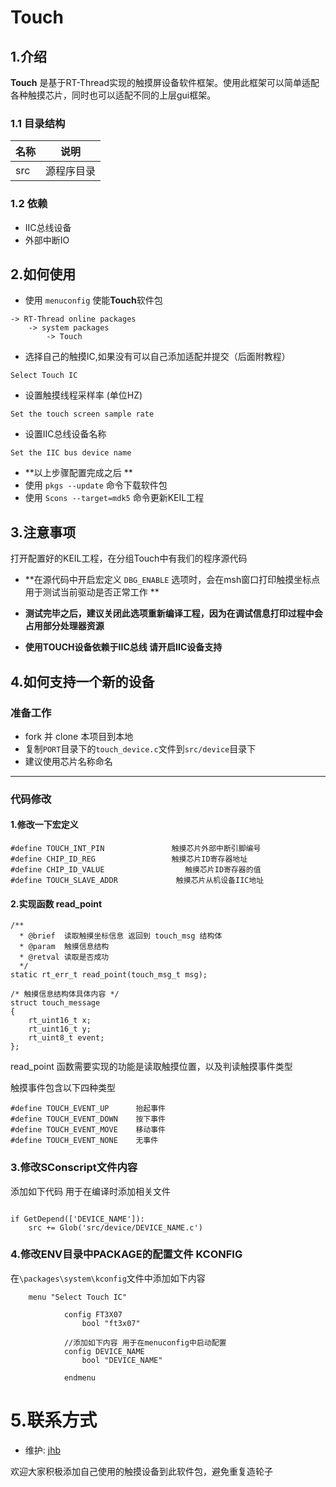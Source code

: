 # Touch
## 1.介绍
**Touch** 是基于RT-Thread实现的触摸屏设备软件框架。使用此框架可以简单适配各种触摸芯片，同时也可以适配不同的上层gui框架。

### 1.1 目录结构

|名称|说明|
|---|---|
| src|源程序目录|

### 1.2 依赖
- IIC总线设备
- 外部中断IO

## 2.如何使用
- 使用 `menuconfig` 使能**Touch**软件包

```
-> RT-Thread online packages                                                                        
	-> system packages
		-> Touch
```

- 选择自己的触摸IC,如果没有可以自己添加适配并提交（后面附教程）

```
Select Touch IC
```

- 设置触摸线程采样率 (单位HZ)

```
Set the touch screen sample rate
```

- 设置IIC总线设备名称

```
Set the IIC bus device name
```

-  **以上步骤配置完成之后 **
-  使用 `pkgs --update` 命令下载软件包
-  使用 `Scons --target=mdk5` 命令更新KEIL工程


## 3.注意事项

打开配置好的KEIL工程，在分组Touch中有我们的程序源代码

- **在源代码中开启宏定义 `DBG_ENABLE` 选项时，会在msh窗口打印触摸坐标点用于测试当前驱动是否正常工作 **

- **测试完毕之后，建议关闭此选项重新编译工程，因为在调试信息打印过程中会占用部分处理器资源**

- **使用TOUCH设备依赖于IIC总线 请开启IIC设备支持**

## 4.如何支持一个新的设备

### 准备工作
- fork 并 clone 本项目到本地
- 复制`PORT`目录下的`touch_device.c`文件到`src/device`目录下
- 建议使用芯片名称命名

---
### 代码修改
#### 1.修改一下宏定义

```
#define	TOUCH_INT_PIN			  	触摸芯片外部中断引脚编号
#define	CHIP_ID_REG					触摸芯片ID寄存器地址
#define	CHIP_ID_VALUE       		   触摸芯片ID寄存器的值
#define	TOUCH_SLAVE_ADDR  			 触摸芯片从机设备IIC地址
``` 

#### 2.实现函数 read_point
```
/**
  * @brief  读取触摸坐标信息 返回到 touch_msg 结构体
  * @param  触摸信息结构
  * @retval 读取是否成功
  */
static rt_err_t read_point(touch_msg_t msg);

/* 触摸信息结构体具体内容 */
struct touch_message
{
    rt_uint16_t x;
    rt_uint16_t y;
    rt_uint8_t event;
};

```

read_point 函数需要实现的功能是读取触摸位置，以及判读触摸事件类型

触摸事件包含以下四种类型
```
#define TOUCH_EVENT_UP      抬起事件
#define TOUCH_EVENT_DOWN    按下事件
#define TOUCH_EVENT_MOVE    移动事件
#define TOUCH_EVENT_NONE    无事件
```

### 3.修改SConscript文件内容
添加如下代码 用于在编译时添加相关文件
```
    
if GetDepend(['DEVICE_NAME']):
    src += Glob('src/device/DEVICE_NAME.c')

```

### 4.修改ENV目录中PACKAGE的配置文件 KCONFIG
在`\packages\system\kconfig`文件中添加如下内容

```
    menu "Select Touch IC"

            config FT3X07
                bool "ft3x07"
			
			//添加如下内容 用于在menuconfig中启动配置
            config DEVICE_NAME
                bool "DEVICE_NAME"

            endmenu   
```


# 5.联系方式

- 维护: [jhb](https://github.com/jhbdream)


 欢迎大家积极添加自己使用的触摸设备到此软件包，避免重复造轮子
